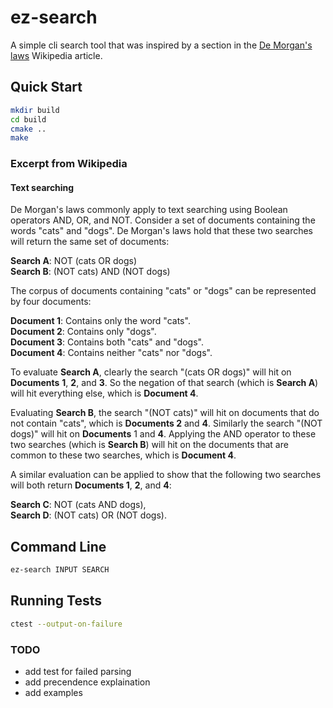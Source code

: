 # ez-search

A simple cli search tool that was inspired by a section in the [De Morgan's laws](https://en.wikipedia.org/wiki/De_Morgan%27s_laws) Wikipedia article.

## Quick Start
```bash
mkdir build
cd build
cmake ..
make
```

### Excerpt from Wikipedia

#### Text searching
De Morgan's laws commonly apply to text searching using Boolean operators AND, OR, and NOT. Consider a set of documents containing the words "cats" and "dogs". De Morgan's laws hold that these two searches will return the same set of documents:  

**Search A**: NOT (cats OR dogs)  
**Search B**: (NOT cats) AND (NOT dogs)  

The corpus of documents containing "cats" or "dogs" can be represented by four documents:  

**Document 1**: Contains only the word "cats".  
**Document 2**: Contains only "dogs".  
**Document 3**: Contains both "cats" and "dogs".  
**Document 4**: Contains neither "cats" nor "dogs".  

To evaluate **Search A**, clearly the search "(cats OR dogs)" will hit on **Documents** **1**, **2**, and **3**. So the negation of that search (which is **Search A**) will hit everything else, which is **Document 4**.  

Evaluating **Search B**, the search "(NOT cats)" will hit on documents that do not contain "cats", which is **Documents 2** and **4**. Similarly the search "(NOT dogs)" will hit on **Documents** 1 and **4**. Applying the AND operator to these two searches (which is **Search B**) will hit on the documents that are common to these two searches, which is **Document 4**.  

A similar evaluation can be applied to show that the following two searches will both return **Documents 1**, **2**, and **4**:  

**Search C**: NOT (cats AND dogs),  
**Search D**: (NOT cats) OR (NOT dogs).  


## Command Line
```bash
ez-search INPUT SEARCH
```

## Running Tests
```bash
ctest --output-on-failure
```

### TODO
- add test for failed parsing
- add precendence explaination
- add examples